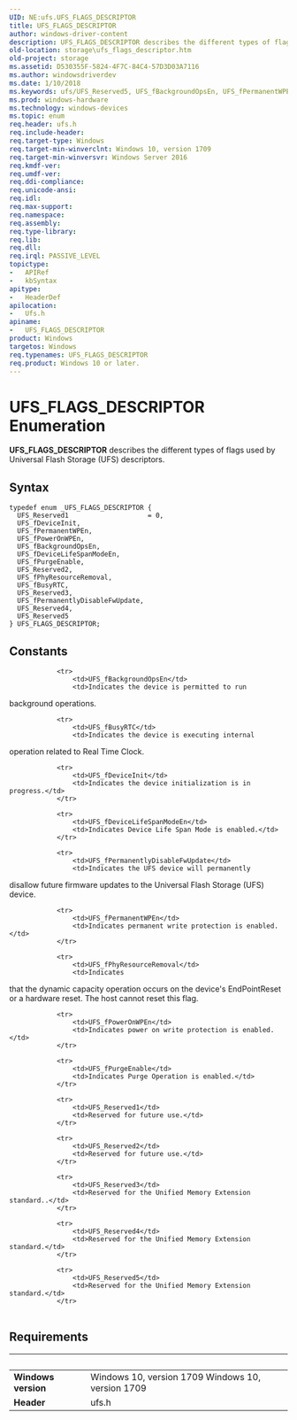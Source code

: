 ```yaml
---
UID: NE:ufs.UFS_FLAGS_DESCRIPTOR
title: UFS_FLAGS_DESCRIPTOR
author: windows-driver-content
description: UFS_FLAGS_DESCRIPTOR describes the different types of flags used by Universal Flash Storage (UFS) descriptors.
old-location: storage\ufs_flags_descriptor.htm
old-project: storage
ms.assetid: D530355F-5824-4F7C-84C4-57D3D03A7116
ms.author: windowsdriverdev
ms.date: 1/10/2018
ms.keywords: ufs/UFS_Reserved5, UFS_fBackgroundOpsEn, UFS_fPermanentWPEn, storage.ufs_flags_descriptor, UFS_FLAGS_DESCRIPTOR enumeration [Storage Devices], ufs/UFS_fDeviceInit, UFS_fPowerOnWPEn, UFS_fPhyResourceRemoval, UFS_Reserved4, UFS_Reserved2, ufs/UFS_fPurgeEnable, ufs/UFS_fPowerOnWPEn, UFS_fDeviceInit, ufs/UFS_Reserved2, ufs/UFS_fDeviceLifeSpanModeEn, ufs/UFS_Reserved4, ufs/UFS_fBackgroundOpsEn, UFS_fPurgeEnable, ufs/UFS_fPermanentlyDisableFwUpdate, UFS_fDeviceLifeSpanModeEn, UFS_Reserved3, UFS_FLAGS_DESCRIPTOR, ufs/UFS_fPermanentWPEn, UFS_fBusyRTC, ufs/UFS_Reserved3, ufs/UFS_Reserved1, UFS_Reserved1, ufs/UFS_fBusyRTC, ufs/UFS_fPhyResourceRemoval, UFS_fPermanentlyDisableFwUpdate, ufs/UFS_FLAGS_DESCRIPTOR, UFS_Reserved5
ms.prod: windows-hardware
ms.technology: windows-devices
ms.topic: enum
req.header: ufs.h
req.include-header: 
req.target-type: Windows
req.target-min-winverclnt: Windows 10, version 1709
req.target-min-winversvr: Windows Server 2016
req.kmdf-ver: 
req.umdf-ver: 
req.ddi-compliance: 
req.unicode-ansi: 
req.idl: 
req.max-support: 
req.namespace: 
req.assembly: 
req.type-library: 
req.lib: 
req.dll: 
req.irql: PASSIVE_LEVEL
topictype:
-	APIRef
-	kbSyntax
apitype:
-	HeaderDef
apilocation:
-	Ufs.h
apiname:
-	UFS_FLAGS_DESCRIPTOR
product: Windows
targetos: Windows
req.typenames: UFS_FLAGS_DESCRIPTOR
req.product: Windows 10 or later.
---
```


# UFS_FLAGS_DESCRIPTOR Enumeration
<b>UFS_FLAGS_DESCRIPTOR</b> describes the different types of flags used by Universal Flash Storage (UFS) descriptors.

## Syntax
````
typedef enum _UFS_FLAGS_DESCRIPTOR { 
  UFS_Reserved1                    = 0,
  UFS_fDeviceInit,
  UFS_fPermanentWPEn,
  UFS_fPowerOnWPEn,
  UFS_fBackgroundOpsEn,
  UFS_fDeviceLifeSpanModeEn,
  UFS_fPurgeEnable,
  UFS_Reserved2,
  UFS_fPhyResourceRemoval,
  UFS_fBusyRTC,
  UFS_Reserved3,
  UFS_fPermanentlyDisableFwUpdate,
  UFS_Reserved4,
  UFS_Reserved5
} UFS_FLAGS_DESCRIPTOR;
````

## Constants

<table>
            
                <tr>
                    <td>UFS_fBackgroundOpsEn</td>
                    <td>Indicates the device is permitted to run
background operations.</td>
                </tr>
            
                <tr>
                    <td>UFS_fBusyRTC</td>
                    <td>Indicates the device is executing internal
operation related to Real Time Clock.</td>
                </tr>
            
                <tr>
                    <td>UFS_fDeviceInit</td>
                    <td>Indicates the device initialization is in progress.</td>
                </tr>
            
                <tr>
                    <td>UFS_fDeviceLifeSpanModeEn</td>
                    <td>Indicates Device Life Span Mode is enabled.</td>
                </tr>
            
                <tr>
                    <td>UFS_fPermanentlyDisableFwUpdate</td>
                    <td>Indicates the UFS device will permanently
disallow future firmware updates to
the Universal Flash Storage (UFS) device.</td>
                </tr>
            
                <tr>
                    <td>UFS_fPermanentWPEn</td>
                    <td>Indicates permanent write protection is enabled.</td>
                </tr>
            
                <tr>
                    <td>UFS_fPhyResourceRemoval</td>
                    <td>Indicates
that the dynamic capacity operation occurs on the device's EndPointReset or
a hardware reset. The host cannot reset this flag.</td>
                </tr>
            
                <tr>
                    <td>UFS_fPowerOnWPEn</td>
                    <td>Indicates power on write protection is enabled.</td>
                </tr>
            
                <tr>
                    <td>UFS_fPurgeEnable</td>
                    <td>Indicates Purge Operation is enabled.</td>
                </tr>
            
                <tr>
                    <td>UFS_Reserved1</td>
                    <td>Reserved for future use.</td>
                </tr>
            
                <tr>
                    <td>UFS_Reserved2</td>
                    <td>Reserved for future use.</td>
                </tr>
            
                <tr>
                    <td>UFS_Reserved3</td>
                    <td>Reserved for the Unified Memory Extension standard..</td>
                </tr>
            
                <tr>
                    <td>UFS_Reserved4</td>
                    <td>Reserved for the Unified Memory Extension standard.</td>
                </tr>
            
                <tr>
                    <td>UFS_Reserved5</td>
                    <td>Reserved for the Unified Memory Extension standard.</td>
                </tr>
</table>


## Requirements
| &nbsp; | &nbsp; |
| ---- |:---- |
| **Windows version** | Windows 10, version 1709 Windows 10, version 1709 |
| **Header** | ufs.h |
